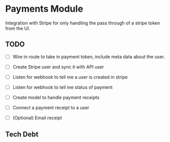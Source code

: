 # Payments Module

Integration with Stripe for only handling the pass through of a stripe token from the UI.

## TODO

- [ ] Wire in route to take in payment token, include meta data about the user.
- [ ] Create Stripe user and sync it with API user
- [ ] Listen for webhook to tell me a user is created in stripe
- [ ] Listen for webhook to tell me status of payment
- [ ] Create model to handle payment receipts
- [ ] Connect a payment receipt to a user
- [ ] (Optional) Email receipt


## Tech Debt

